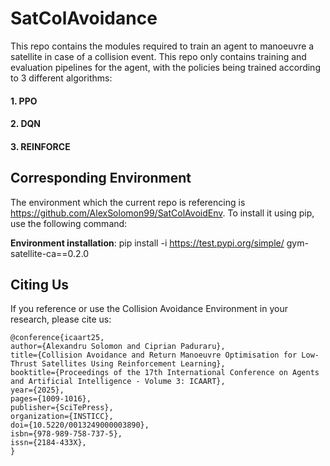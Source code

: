 # SatColAvoidance

This repo contains the modules required to train an agent to manoeuvre a satellite in case of a collision event. 
This repo only contains training and evaluation pipelines for the agent, with the policies being trained according to 3 
different algorithms:
#### 1. PPO
#### 2. DQN
#### 3. REINFORCE

Corresponding Environment
------------------
The environment which the current repo is referencing is https://github.com/AlexSolomon99/SatColAvoidEnv.
To install it using pip, use the following command:

**Environment installation**: pip install -i https://test.pypi.org/simple/ gym-satellite-ca==0.2.0


Citing Us
------------------

If you reference or use the Collision Avoidance Environment in your research, please cite us:

```
@conference{icaart25,
author={Alexandru Solomon and Ciprian Paduraru},
title={Collision Avoidance and Return Manoeuvre Optimisation for Low-Thrust Satellites Using Reinforcement Learning},
booktitle={Proceedings of the 17th International Conference on Agents and Artificial Intelligence - Volume 3: ICAART},
year={2025},
pages={1009-1016},
publisher={SciTePress},
organization={INSTICC},
doi={10.5220/0013249000003890},
isbn={978-989-758-737-5},
issn={2184-433X},
}
```